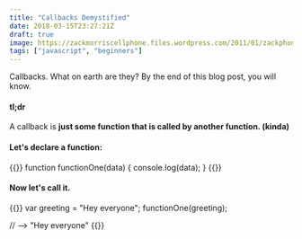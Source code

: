```yaml
---
title: "Callbacks Demystified"
date: 2018-03-15T23:27:21Z
draft: true
image: https://zackmorriscellphone.files.wordpress.com/2011/01/zackphone.jpg
tags: ["javascript", "beginners"]
---
```


Callbacks.  What on earth are they?
By the end of this blog post, you will know.
<!--more-->

#### tl;dr
A callback is **just some function
that is called by another function.
(kinda)**


#### Let's declare a function:

{{<highlight javascript>}}
function functionOne(data) { 
	console.log(data);
}
{{</highlight>}}


#### Now let's call it.
{{<highlight javascript>}}
var greeting = "Hey everyone";
functionOne(greeting);

// --> "Hey everyone"
{{</highlight>}}